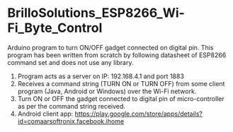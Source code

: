 # BrilloSolutions_ESP8266_Wi-Fi_Byte_Control
Arduino program to turn ON/OFF gadget connected on digital pin.
This program has been written from scratch by following datasheet of ESP8266 command set and does not use any library.

1. Program acts as a server on IP: 192.168.4.1 and port 1883
2. Receives a command string (TURN ON or TURN OFF) from some client program (Java, Android or Windows) over the Wi-Fi network.
3. Turn ON or OFF the gadget connected to digital pin of micro-controller as per the command string received.
4. Android client app: https://play.google.com/store/apps/details?id=comaarsoftronix.facebook.ihome